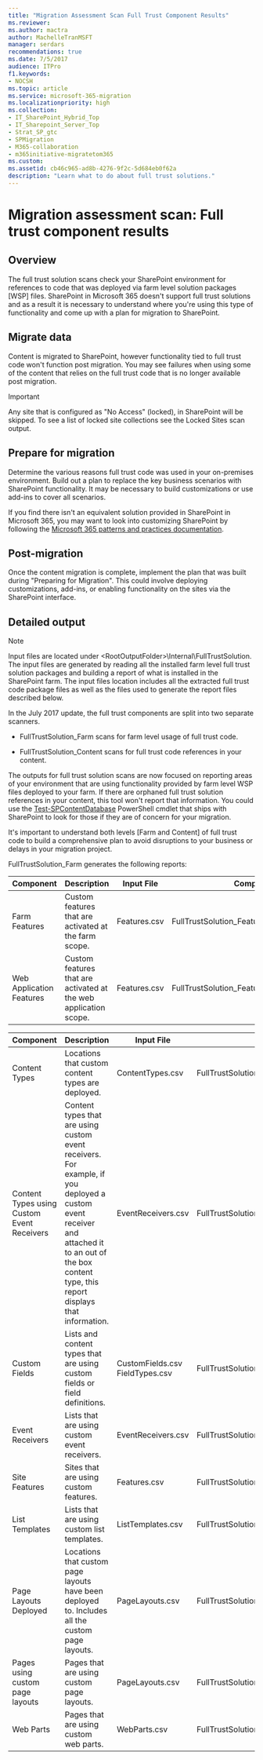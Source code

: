 ```yaml
---
title: "Migration Assessment Scan Full Trust Component Results"
ms.reviewer: 
ms.author: mactra
author: MachelleTranMSFT
manager: serdars
recommendations: true
ms.date: 7/5/2017
audience: ITPro
f1.keywords:
- NOCSH
ms.topic: article
ms.service: microsoft-365-migration
ms.localizationpriority: high
ms.collection:
- IT_SharePoint_Hybrid_Top
- IT_Sharepoint_Server_Top
- Strat_SP_gtc
- SPMigration
- M365-collaboration
- m365initiative-migratetom365
ms.custom:
ms.assetid: cb46c965-ad8b-4276-9f2c-5d684eb0f62a
description: "Learn what to do about full trust solutions."
---
```


# Migration assessment scan: Full trust component results

## Overview

The full trust solution scans check your SharePoint environment for references to code that was deployed via farm level solution packages [WSP] files. SharePoint in Microsoft 365 doesn't support full trust solutions and as a result it is necessary to understand where you're using this type of functionality and come up with a plan for migration to SharePoint.
  
## Migrate data

Content is migrated to SharePoint, however functionality tied to full trust code won't function post migration. You may see failures when using some of the content that relies on the full trust code that is no longer available post migration.
  
> [!IMPORTANT]
> Any site that is configured as "No Access" (locked), in SharePoint will be skipped. To see a list of locked site collections see the Locked Sites scan output.
  
## Prepare for migration

Determine the various reasons full trust code was used in your on-premises environment. Build out a plan to replace the key business scenarios with SharePoint functionality. It may be necessary to build customizations or use add-ins to cover all scenarios.

If you find there isn't an equivalent solution provided in SharePoint in Microsoft 365, you may want to look into customizing SharePoint by following the [Microsoft 365 patterns and practices documentation](/sharepoint/dev/solution-guidance/office-365-development-patterns-and-practices-solution-guidance).
  
## Post-migration

Once the content migration is complete, implement the plan that was built during "Preparing for Migration". This could involve deploying customizations, add-ins, or enabling functionality on the sites via the SharePoint interface.
  
## Detailed output

> [!NOTE]
> Input files are located under \<RootOutputFolder\>\Internal\FullTrustSolution. The input files are generated by reading all the installed farm level full trust solution packages and building a report of what is installed in the SharePoint farm. The input files location includes all the extracted full trust code package files as well as the files used to generate the report files described below.
  
In the July 2017 update, the full trust components are split into two separate scanners.
  
- FullTrustSolution_Farm scans for farm level usage of full trust code.

- FullTrustSolution_Content scans for full trust code references in your content.

The outputs for full trust solution scans are now focused on reporting areas of your environment that are using functionality provided by farm level WSP files deployed to your farm. If there are orphaned full trust solution references in your content, this tool won't report that information. You could use the [Test-SPContentDatabase](/powershell/module/sharepoint-server/Test-SPContentDatabase) PowerShell cmdlet that ships with SharePoint to look for those if they are of concern for your migration.

It's important to understand both levels [Farm and Content] of full trust code to build a comprehensive plan to avoid disruptions to your business or delays in your migration project.
  
FullTrustSolution_Farm generates the following reports:
  
|Component|Description|Input File|Component Report|
|---|---|---|---|
|Farm Features|Custom features that are activated at the farm scope.|Features.csv|FullTrustSolution_Features_Farm_Usage.csv|
|Web Application Features|Custom features that are activated at the web application scope.|Features.csv|FullTrustSolution_Features_WebApplication_Usage.cs|

|Component|Description|Input File|Component Report|
|---|---|---|---|
|Content Types|Locations that custom content types are deployed.|ContentTypes.csv|FullTrustSolution_ContentTypes_Usage.csv|
|Content Types using Custom Event Receivers|Content types that are using custom event receivers. For example, if you deployed a custom event receiver and attached it to an out of the box content type, this report displays that information.|EventReceivers.csv|FullTrustSolution_ContentTypesUsingEventReceivers_Usage.csv|
|Custom Fields|Lists and content types that are using custom fields or field definitions.|CustomFields.csv  <br/> FieldTypes.csv|FullTrustSolution_CustomFields_Usage.csv|
|Event Receivers|Lists that are using custom event receivers.|EventReceivers.csv|FullTrustSolution_EventReceivers_Usage.csv|
|Site Features|Sites that are using custom features.|Features.csv|FullTrustSolution_Features_Site_Usage.csv|
|List Templates|Lists that are using custom list templates.|ListTemplates.csv|FullTrustSolution_ListTemplates_Usage.csv|
|Page Layouts Deployed|Locations that custom page layouts have been deployed to. Includes all the custom page layouts.|PageLayouts.csv|FullTrustSolution_PageLayouts_DeployedLayouts_Usage.csv|
|Pages using custom page layouts|Pages that are using custom page layouts.|PageLayouts.csv|FullTrustSolution_PageLayouts_Pages_Usage.csv|
|Web Parts|Pages that are using custom web parts.|WebParts.csv|FullTrustSolution_WebParts_Usage.csv|
